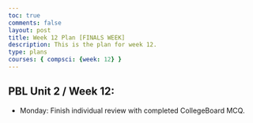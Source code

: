 ```yaml
---
toc: true
comments: false
layout: post
title: Week 12 Plan [FINALS WEEK]
description: This is the plan for week 12.
type: plans
courses: { compsci: {week: 12} }
---
```


## PBL Unit 2 / Week 12:
- Monday: Finish individual review with completed CollegeBoard MCQ.